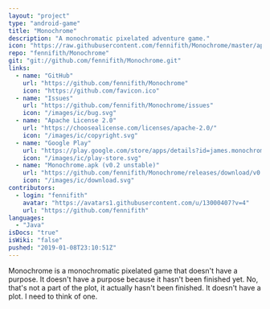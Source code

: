 ```yaml
---
layout: "project"
type: "android-game"
title: "Monochrome"
description: "A monochromatic pixelated adventure game."
icon: "https://raw.githubusercontent.com/fennifith/Monochrome/master/app/src/main/ic_launcher-web.png"
repo: "fennifith/Monochrome"
git: "git://github.com/fennifith/Monochrome.git"
links: 
  - name: "GitHub"
    url: "https://github.com/fennifith/Monochrome"
    icon: "https://github.com/favicon.ico"
  - name: "Issues"
    url: "https://github.com/fennifith/Monochrome/issues"
    icon: "/images/ic/bug.svg"
  - name: "Apache License 2.0"
    url: "https://choosealicense.com/licenses/apache-2.0/"
    icon: "/images/ic/copyright.svg"
  - name: "Google Play"
    url: "https://play.google.com/store/apps/details?id=james.monochrome"
    icon: "/images/ic/play-store.svg"
  - name: "Monochrome.apk (v0.2 unstable)"
    url: "https://github.com/fennifith/Monochrome/releases/download/v0.2/Monochrome.apk"
    icon: "/images/ic/download.svg"
contributors: 
  - login: "fennifith"
    avatar: "https://avatars1.githubusercontent.com/u/13000407?v=4"
    url: "https://github.com/fennifith"
languages: 
  - "Java"
isDocs: "true"
isWiki: "false"
pushed: "2019-01-08T23:10:51Z"
---
```


Monochrome is a monochromatic pixelated game that doesn't have a purpose. It doesn't have a purpose because it hasn't been finished yet. No, that's not a part of the plot, it actually hasn't been finished. It doesn't have a plot. I need to think of one.
